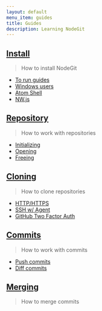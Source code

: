```yaml
---
layout: default
menu_item: guides
title: Guides
description: Learning NodeGit
---
```


## [Install](install/)

> How to install NodeGit

- [To run guides](install/guides/)
- [Windows users](install/windows-users/)
- [Atom Shell](install/atom-shell/)
- [NW.js](install/nw-js/)

## [Repository](repositories/)

> How to work with repositories

- [Initializing](repositories/initializing)
- [Opening](repositories/opening)
- [Freeing](repositories/freeing)

## [Cloning](cloning/)

> How to clone repositories

- [HTTP/HTTPS](cloning/http/)
- [SSH w/ Agent](cloning/ssh-with-agent/)
- [GitHub Two Factor Auth](cloning/gh-two-factor/)

## [Commits](commits/)

> How to work with commits

- [Push commits]()
- [Diff commits]()

## [Merging](merging/)

> How to merge commits
